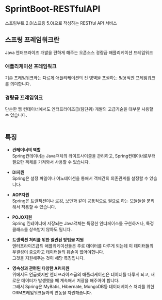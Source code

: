 # SprintBoot-RESTfulAPI
스프링부트 2.0(스프링 5.0)으로 작성하는 RESTful API 서비스
<br>

## 스프링 프레임워크란
Java 엔터프라이즈 개발을 편하게 해주는 오픈소스 경량급 애플리케이션 프레임워크<br>

### 애플리케이션 프레임워크
기존 프레임워크와는 다르게 애플리케이션의 전 영역을 포괄하는 범용적인 프레임워크를 의미합니다.<br>
### 경량급 프레임워크
단순한 웹 컨테이너에서도 엔터프라이즈급(팀단위) 개발의 고급기술을 대부분 사용할 수 있습니다.
<br>
<br>
## 특징
- **컨테이너의 역할**<br>
Spring컨테이너는 Java객체의 라이프사이클을 관리하고, Spring컨테이너로부터 필요한 객체를 가져와서 사용할 수 있습니다.<br>

- **DI지원**<br>
Spring은 설정 파일이나 어노테이션을 통해서 객체간의 의존관계를 설정할 수 있습니다.<br>

- **AOP지원**<br>
Spring은 트랜잭션이나 로깅, 보안과 같이 공통적으로 필요로 하는 모듈들을 분리해서 적용할 수 있습니다.<br>

- **POJO지원**<br>
Spring 컨테이너에 저장되는 Java객체는 특정한 인터페이스를 구현하거나, 특정 클래스를 상속받지 않아도 됩니다.<br>

- **트랜잭션 처리를 위한 일관된 방법을 지원**<br>
엔터프라이즈급의 애플리케이션들은 주로 데이터를 다루게 되는데 이 데이터들의 무결성이 중요하고 데이터들의 훼손이 없어야합니다.<br>
그것을 지원해주는 것이 해당 특징입니다.<br>

- **영속성과 관련된 다양한 API지원**<br>
위에서도 언급했지만 엔터프라이즈급의 애플리케이션은 데이터를 다루게 되고, 새로운 데이터가 발생했을 때 계속해서 저장을 해주어야 합니다.<br>
그래서 Spring은 MyBatis, Hibernate, MongoDB등 데이터베이스 처리를 위한 ORM프레임워크들과의 연동을 지원해줍니다.
